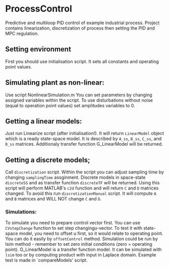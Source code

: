 # ProcessControl
Predictive and multiloop PID control of example industrial process. Project contains linearization, discretization of process then setting the PID and MPC regulation.

## Setting environment
First you should use initialisation script. It sets all constants and operating point values.

## Simulating plant as non-linear:
Use script NonlinearSimulation.m You can set parameters by changing assigned variables within the script. To use disturbations without noise (equal to operation point values) set amplitudes variables to 0.

## Getting a linear models:
Just run Linearize script (after initialisation!). It will return `LinearModel` object which is a ready state-space model.
It is described by `A_ss`, `B_ss`, `C_ss`, and `D_ss` matrices. Additionaly transfer function G_LinearModel will be returned.

## Getting a discrete models;
Call `discretization` script. Within the script you can adjust sampling time by changing `samplingTime` assginment.
Discrete models in space-state `discreteSS` and as transfer function `discreteTF` will be returned. Using this script will perform
MATLAB's `c2d` function and will return `C` and `D` matrices changed. To avoid this run `discretizationManual` script. It will
compute `A` and `B` matrices and WILL NOT change `C` and `D`.
 
### Simulations:
To simulate you need to prepare control vector first. You can use `CVstepChange` function to set step changingu-vector.
To test it with state-space model, you need to offset u first, so it would relate to operating point. You can do it easily
by `offsetControl` method. Simulation could be run by lsim method - remember to set zero initial conditions (zero = operating point).
G_LinearModel is a transfer function model. It can be simulated with `lsim` too or by computing product with input in Laplace domain.
Example test is made in `compareModels' script.